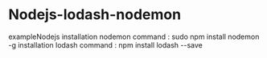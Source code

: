 # Nodejs-lodash-nodemon
exampleNodejs
installation nodemon
command  : sudo npm install nodemon -g
installation lodash
command :   npm install lodash --save
